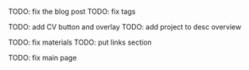 

TODO: fix the blog post
TODO: fix tags

TODO: add CV button and overlay
TODO: add project to desc overview


TODO: fix materials
TODO: put links section

TODO: fix main page